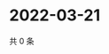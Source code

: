 # 2022-03-21

共 0 条

<!-- BEGIN WEIBO -->
<!-- 最后更新时间 Mon Mar 21 2022 01:03:57 GMT+0800 (China Standard Time) -->

<!-- END WEIBO -->
